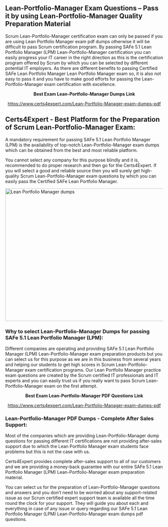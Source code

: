 <h2><strong>Lean-Portfolio-Manager Exam Questions &ndash; Pass it by using Lean-Portfolio-Manager Quality Preparation Material</strong></h2>
<p>Scrum Lean-Portfolio-Manager certification exam can only be passed if you are using Lean Portfolio Manager exam pdf dumps otherwise it will be difficult to pass Scrum certification program. By passing SAFe 5.1 Lean Portfolio Manager (LPM) Lean-Portfolio-Manager certification you can easily progress your IT career in the right direction as this is the certification program offered by Scrum by which you can be selected by different potential IT employers. As there are different benefits to passing Certified SAFe Lean Portfolio Manager Lean Portfolio Manager exam so, it is also not easy to pass it and you have to make good efforts for passing the Lean-Portfolio-Manager exam certification with excellence.</p>
<p style="text-align: center;"><strong>Best Exam Lean-Portfolio-Manager Dumps Link</strong></p>
<p style="text-align: center;"><a href="exam%20link">https://www.certs4expert.com/Lean-Portfolio-Manager-exam-dumps-pdf</a></p>
<h2><strong>Certs4Expert - Best Platform for the Preparation of Scrum Lean-Portfolio-Manager Exam:&nbsp; </strong></h2>
<p>A mandatory requirement for passing SAFe 5.1 Lean Portfolio Manager (LPM) is the availability of top-notch Lean-Portfolio-Manager exam dumps which can be obtained from the best and most reliable platform.</p>
<p>You cannot select any company for this purpose blindly and it is, recommended to do proper research and then go for the Certs4Expert. If you will select a good and reliable source then you will surely get high-quality Scrum Lean-Portfolio-Manager exam questions by which you can easily pass the Certified SAFe Lean Portfolio Manager.</p>
<p><img style="display: block; margin-left: auto; margin-right: auto;" src="https://i.imgur.com/cCy1yN2.png" alt="Lean Portfolio Manager dumps" width="750" height="422" /></p>
<h3><strong>Why to select Lean-Portfolio-Manager Dumps for passing SAFe 5.1 Lean Portfolio Manager (LPM):</strong></h3>
<p>Different companies are operating and providing SAFe 5.1 Lean Portfolio Manager (LPM) Lean-Portfolio-Manager exam preparation products but you can select us for this purpose as we are in this business from several years and helping our students to get high scores in Scrum Lean-Portfolio-Manager exam certification programs. Our Lean Portfolio Manager practice exam questions are created by the Scrum certified IT professionals and IT experts and you can easily trust us if you really want to pass Scrum Lean-Portfolio-Manager exam on the first attempt.</p>
<p style="text-align: center;"><strong>Best Exam Lean-Portfolio-Manager PDF Questions Link</strong></p>
<p style="text-align: center;"><a href="exam%20link">https://www.certs4expert.com/Lean-Portfolio-Manager-exam-dumps-pdf</a></p>
<h3><strong>Lean-Portfolio-Manager PDF Dumps - Complete After Sales Support:</strong></h3>
<p>Most of the companies which are providing Lean-Portfolio-Manager dump questions for passing different IT certifications are not providing after-sales support due to which the Lean Portfolio Manager exam students face problems but this is not the case with us.</p>
<p>Certs4Expert provides complete after-sales support to all of our customers and we are providing a money-back guarantee with our entire SAFe 5.1 Lean Portfolio Manager (LPM) Lean-Portfolio-Manager exam preparation material.</p>
<p>You can select us for the preparation of Lean-Portfolio-Manager questions and answers and you don&rsquo;t need to be worried about any support-related issue as our Scrum certified expert support team is available all the time round the clock for your support. They will guide you about each and everything in case of any issue or query regarding our SAFe 5.1 Lean Portfolio Manager (LPM) Lean-Portfolio-Manager exam dumps pdf questions.</p>
